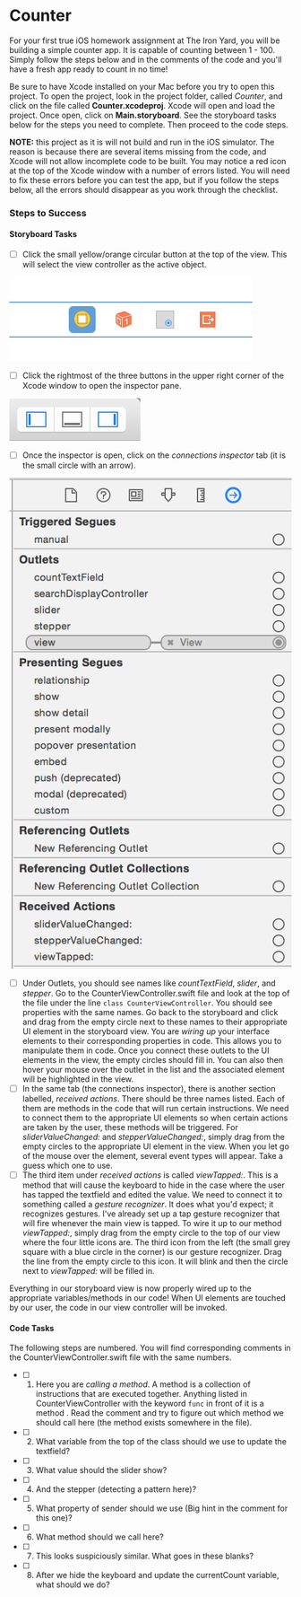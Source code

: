 # Counter

For your first true iOS homework assignment at The Iron Yard, you will be building a simple counter app. It is capable of counting between 1 - 100. Simply follow the steps below and in the comments of the code and you'll have a fresh app ready to count in no time!

Be sure to have Xcode installed on your Mac before you try to open this project. To open the project, look in the project folder, called *Counter*, and click on the file called **Counter.xcodeproj**. Xcode will open and load the project. Once open, click on **Main.storyboard**. See the storyboard tasks below for the steps you need to complete. Then proceed to the code steps.

**NOTE:** this project as it is will not build and run in the iOS simulator. The reason is because there are several items missing from the code, and Xcode will not allow incomplete code to be built. You may notice a red icon at the top of the Xcode window with a number of errors listed. You will need to fix these errors before you can test the app, but if you follow the steps below, all the errors should disappear as you work through the checklist.

### Steps to Success

#### Storyboard Tasks

* [ ] Click the small yellow/orange circular button at the top of the view. This will select the view controller as the active object.

![View Controller](ViewController.png)

* [ ] Click the rightmost of the three buttons in the upper right corner of the Xcode window to open the inspector pane.

![Pane Selector](PaneSelector.png)

* [ ] Once the inspector is open, click on the *connections inspector* tab (it is the small circle with an arrow).

![Connections Inspector](ConnectionsInspector.png)

* [ ] Under Outlets, you should see names like *countTextField*, *slider*, and *stepper*. Go to the CounterViewController.swift file and look at the top of the file under the line ```class CounterViewController```. You should see properties with the same names. Go back to the storyboard and click and drag from the empty circle next to these names to their appropriate UI element in the storyboard view. You are *wiring up* your interface elements to their corresponding properties in code. This allows you to manipulate them in code. Once you connect these outlets to the UI elements in the view, the empty circles should fill in. You can also then hover your mouse over the outlet in the list and the associated element will be highlighted in the view.
* [ ] In the same tab (the connections inspector), there is another section labelled, *received actions*. There should be three names listed. Each of them are methods in the code that will run certain instructions. We need to connect them to the appropriate UI elements so when certain actions are taken by the user, these methods will be triggered. For *sliderValueChanged:* and *stepperValueChanged:*, simply drag from the empty circles to the appropriate UI element in the view. When you let go of the mouse over the element, several event types will appear. Take a guess which one to use.
* [ ] The third item under *received actions* is called *viewTapped:*. This is a method that will cause the keyboard to hide in the case where the user has tapped the textfield and edited the value. We need to connect it to something called a *gesture recognizer*. It does what you'd expect; it recognizes gestures. I've already set up a tap gesture recognizer that will fire whenever the main view is tapped. To wire it up to our method *viewTapped:*, simply drag from the empty circle to the top of our view where the four little icons are. The third icon from the left (the small grey square with a blue circle in the corner) is our gesture recognizer. Drag the line from the empty circle to this icon. It will blink and then the circle next to *viewTapped:* will be filled in.

Everything in our storyboard view is now properly wired up to the appropriate variables/methods in our code! When UI elements are touched by our user, the code in our view controller will be invoked.

#### Code Tasks

The following steps are numbered. You will find corresponding comments in the CounterViewController.swift file with the same numbers.

* [ ] 1. Here you are *calling a method*. A method is a collection of instructions that are executed together. Anything listed in CounterViewController with the keyword ```func``` in front of it is a method . Read the comment and try to figure out which method we should call here (the method exists somewhere in the file).
* [ ] 2. What variable from the top of the class should we use to update the textfield?
* [ ] 3. What value should the slider show?
* [ ] 4. And the stepper (detecting a pattern here)?
* [ ] 5.  What property of sender should we use (Big hint in the comment for this one)?
* [ ] 6. What method should we call here? 
* [ ] 7. This looks suspiciously similar. What goes in these blanks?
* [ ] 8. After we hide the keyboard and update the currentCount variable, what should we do?
